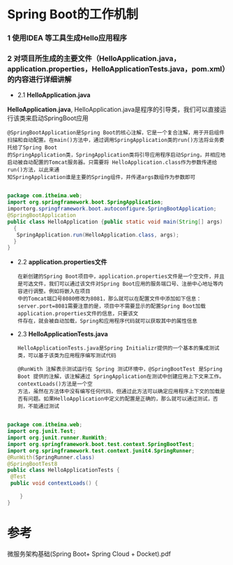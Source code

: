 # Spring Boot的工作机制

### 1 使用IDEA 等工具生成Hello应用程序
### 2 对项目所生成的主要文件（HelloApplication.java，application.properties，HelloApplicationTests.java，pom.xml）的内容进行详细讲解

* 2.1  **HelloApplication.java**
 
**HelloApplication.java**, HelloApplication.java是程序的引导类，我们可以直接运行该类来启动SpringBoot应用

    @SpringBootApplication是Spring Boot的核心注解，它是一个复合注解，用于开启组件扫描和自动配置。在main()方法中，通过调用SpringApplication类的run()方法将业务委托给了Spring Boot
    的SpringApplication类，SpringApplication类将引导应用程序启动Spring，并相应地启动被自动配置的Tomcat服务器。只需要将 HelloApplication.class作为参数传递给run()方法，以此来通
    知SpringApplication谁是主要的Spring组件，并传递args数组作为参数即可

```java

package com.itheima.web;
import org.springframework.boot.SpringApplication;
importorg.springframework.boot.autoconfigure.SpringBootApplication;
@SpringBootApplication
public class HelloApplication {public static void main(String[] args) 
  { 
   SpringApplication.run(HelloApplication.class, args);
  }
}

```
* 2.2 **application.properties文件**

      在新创建的Spring Boot项目中，application.properties文件是一个空文件，并且是可选文件，我们可以通过该文件对Spring Boot应用的服务端口号、注册中心地址等内容进行调整。例如将嵌入在项目
      中的Tomcat端口号8080修改为8081，那么就可以在配置文件中添加如下信息：server.port=8081需要注意的是，项目中不需要显示的配置Spring Boot加载application.properties文件的信息，只要该文
      件存在，就会被自动加载，Spring和应用程序代码就可以获取其中的属性信息
      
* 2.3  **HelloApplicationTests.java**     

      HelloApplicationTests.java是Spring Initializr提供的一个基本的集成测试类，可以基于该类为应用程序编写测试代码
      
      @RunWith 注解表示测试运行在 Spring 测试环境中，@SpringBootTest 是Spring Boot 提供的注解，该注解通过 SpringApplication在测试中创建应用上下文来工作。contextLoads()方法是一个空
      方法，虽然在方法体中没有编写任何代码，但通过此方法可以确定应用程序上下文的加载是否有问题。如果HelloApplication中定义的配置是正确的，那么就可以通过测试，否则，不能通过测试
      
```java

package com.itheima.web;
import org.junit.Test;
import org.junit.runner.RunWith;
import org.springframework.boot.test.context.SpringBootTest;
import org.springframework.test.context.junit4.SpringRunner;
@RunWith(SpringRunner.class)
@SpringBootTest8　
public class HelloApplicationTests {
 @Test
 public void contextLoads() {
　　 
    }
}

```



# 参考

微服务架构基础(Spring Boot+ Spring Cloud + Docket).pdf
